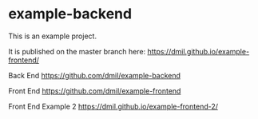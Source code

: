 # example-backend

This is an example project.

It is published on the master branch here: https://dmil.github.io/example-frontend/

Back End https://github.com/dmil/example-backend

Front End https://github.com/dmil/example-frontend

Front End Example 2 https://dmil.github.io/example-frontend-2/
